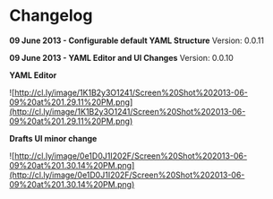 Changelog
=========


**09 June 2013 - Configurable default YAML Structure**
Version: 0.0.11


**09 June 2013 - YAML Editor and UI Changes**
Version: 0.0.10

**YAML Editor**

![http://cl.ly/image/1K1B2y3O1241/Screen%20Shot%202013-06-09%20at%201.29.11%20PM.png](http://cl.ly/image/1K1B2y3O1241/Screen%20Shot%202013-06-09%20at%201.29.11%20PM.png)

**Drafts UI minor change**


![http://cl.ly/image/0e1D0J1I202F/Screen%20Shot%202013-06-09%20at%201.30.14%20PM.png](http://cl.ly/image/0e1D0J1I202F/Screen%20Shot%202013-06-09%20at%201.30.14%20PM.png)
